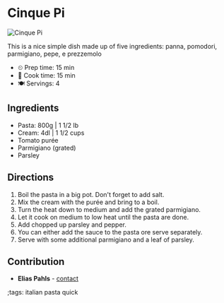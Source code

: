 # Cinque Pi

![Cinque Pi](pix/cinque-pi.webp)

This is a nice simple dish made up of five ingredients: panna, pomodori, parmigiano, pepe, e prezzemolo

- ⏲ Prep time: 15 min
- 🍳 Cook time: 15 min
- 🍽 Servings: 4

## Ingredients

- Pasta: 800g | 1 1/2 lb
- Cream: 4dl | 1 1/2 cups
- Tomato purée
- Parmigiano (grated)
- Parsley

## Directions

1. Boil the pasta in a big pot. Don't forget to add salt.
2. Mix the cream with the purée and bring to a boil.
3. Turn the heat down to medium and add the grated parmigiano.
4. Let it cook on medium to low heat until the pasta are done.
5. Add chopped up parsley and pepper.
6. You can either add the sauce to the pasta ore serve separately.
7. Serve with some additional parmigiano and a leaf of parsley.

## Contribution

- **Elias Pahls** - [contact](mailto:pahlse@pm.me)

;tags: italian pasta quick
